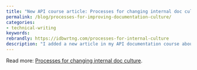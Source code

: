 ```yaml
---
title: "New API course article: Processes for changing internal doc culture"
permalink: /blog/processes-for-improving-documentation-culture/
categories:
- technical-writing
keywords:
rebrandly: https://idbwrtng.com/processes-for-internal-culture
description: "I added a new article in my API documentation course about processes for changing internal doc culture. One of the most influential aspects that will determine your experience as a technical writer is the company's documentation culture and environment. If you find yourself in an organization with a poor documentation culture, it can be difficult if not impossible to change it. Poor documentation culture/environments lead to a high turnover on doc teams, loss of motivation for existing writers (especially as their colleagues constantly leave, which increases the workload), and contributes to a downward spiral of tasks you can never quite get a handle on. In this topic, I outline six strategies you can implement to influence change in your company's documentation culture."
---
```


Read more: [Processes for changing internal doc culture](/docapis_changing_internal_doc_culture.html).
